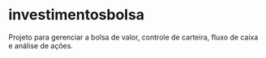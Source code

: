 # investimentosbolsa
Projeto para gerenciar a bolsa de valor, controle de carteira, fluxo de caixa e análise de ações.
